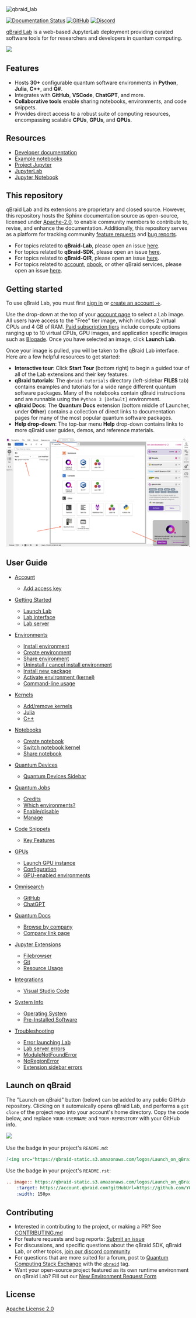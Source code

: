 <img width="full" alt="qbraid_lab" src="https://github.com/qBraid/qBraid-Lab/assets/46977852/aaad15e1-9b65-4046-bda5-cc98c34ea922">

[![Documentation Status](https://readthedocs.com/projects/qbraid-qbraid-lab/badge/?version=latest&token=68a6d1a5bc7dd2aa7d0c303cad1566bb9c6e9ef559ed967b47ed7f8ede241296)](https://docs.qbraid.com/projects/lab/en/latest/?badge=latest)
[![GitHub](https://img.shields.io/badge/issue_tracking-github-blue?logo=github)](https://github.com/qBraid/qBraid-Lab/issues)
[![Discord](https://img.shields.io/discord/771898982564626445.svg?color=pink)](https://discord.gg/TPBU2sa8Et)

[qBraid Lab](https://lab.qbraid.com) is a web-based JupyterLab deployment providing curated software tools for
for researchers and developers in quantum computing.

[<img src="https://qbraid-static.s3.amazonaws.com/logos/Launch_on_qBraid_white.png" width="150">](https://account.qbraid.com?gitHubUrl=https://github.com/qBraid/qBraid.git)

## Features

- Hosts **30+** configurable quantum software environments in **Python**, **Julia**, **C++**, and **Q#**.
- Integrates with **GitHub**, **VSCode**, **ChatGPT**, and more.
- **Collaborative tools** enable sharing notebooks, environments, and code snippets.
- Provides direct access to a robust suite of computing resources, encompassing scalable **CPUs**, **GPUs**, and **QPUs**.

## Resources

- [Developer documentation](https://docs.qbraid.com/projects/lab/)
- [Example notebooks](https://github.com/qBraid/qbraid-lab-demo)
- [Project Jupyter](https://docs.jupyter.org/en/latest/#jupyter-project-documentation)
- [JupyterLab](https://jupyterlab.readthedocs.io/en/stable)
- [Jupyter Notebook](https://jupyter-notebook.readthedocs.io/en/latest/notebook.html)

## This repository

qBraid Lab and its extensions are proprietary and closed source. However, this repository hosts the Sphinx documentation source as open-source, licensed under [Apache-2.0](LICENSE), to enable community members to contribute to, revise, and enhance the documentation. Additionally, this repository serves as a platform for tracking community [feature requests](https://github.com/qBraid/qBraid-Lab/issues/new?assignees=&labels=type%3A+feature+request&projects=&template=feature_request.yml) and [bug reports](https://github.com/qBraid/qBraid-Lab/issues/new?assignees=&labels=type%3A+bug&projects=&template=bug_report.yml).

- For topics related to **qBraid-Lab**, please open an issue [here](https://github.com/qBraid/qBraid-Lab/issues).
- For topics related to **qBraid-SDK**, please open an issue [here](https://github.com/qBraid/qBraid/issues).
- For topics related to **qBraid-QIR**, please open an issue [here](https://github.com/qBraid/qbraid-qir).
- For topics related to [account](https://account.qbraid.com), [qbook](https://qbook.qbraid.com), or other qBraid services, please open an issue [here](https://github.com/qBraid/community).

## Getting started

To use qBraid Lab, you must first [sign in](https://account.qbraid.com) or [create an account &rarr;](account.qbraid.com).

Use the drop-down at the top of your [account page](https://account.qbraid.com) to select a Lab image. All users
have access to the "Free" tier image, which includes 2 virtual CPUs and 4 GB of RAM. [Paid subscription tiers](https://www.qbraid.com/products)
include compute options ranging up to 10 virtual CPUs, GPU images, and application specific
images such as [Bloqade](https://docs.qbraid.com/projects/lab/en/latest/lab/bloqade.html). Once you have selected an image, click **Launch Lab**.

Once your image is pulled, you will be taken to the qBraid Lab interface. Here are a few helpful resources to get started:

- **Interactive tour**: Click **Start Tour** (bottom right) to begin a guided tour of all of the Lab extensions and their key features.
- **qBraid tutorials**: The ``qbraid-tutorials`` directory (left-sidebar **FILES** tab) contains examples and tutorials for a wide range different quantum software packages. Many of the notebooks contain qBraid instructions and are runnable using the ``Python 3 [Default]`` environment.
- **qBraid Docs**: The **Quantum Docs** extension (bottom middle of Launcher, under **Other**) contains a collection of direct links to documentation pages for many of the most popular quantum software packages.
- **Help drop-down**: The top-bar menu **Help** drop-down contains links to more qBraid user guides, demos, and reference materials.

![launcher](docs/_static/getting_started/launcher.png)

## User Guide

- [Account](https://docs.qbraid.com/projects/lab/en/latest/lab/account.html)
  - [Add access key](https://docs.qbraid.com/projects/lab/en/latest/lab/account.html#add-access-key)

- [Getting Started](https://docs.qbraid.com/projects/lab/en/latest/lab/getting_started.html)
  - [Launch Lab](https://docs.qbraid.com/projects/lab/en/latest/lab/getting_started.html#launch-lab)
  - [Lab interface](https://docs.qbraid.com/projects/lab/en/latest/lab/getting_started.html#lab-interface)
  - [Lab server](https://docs.qbraid.com/projects/lab/en/latest/lab/getting_started.html#lab-server)

- [Environments](https://docs.qbraid.com/projects/lab/en/latest/lab/environments.html)
  - [Install environment](https://docs.qbraid.com/projects/lab/en/latest/lab/environments.html#install-environment)
  - [Create environment](https://docs.qbraid.com/projects/lab/en/latest/lab/environments.html#create-environment)
  - [Share environment](https://docs.qbraid.com/projects/lab/en/latest/lab/environments.html#share-environment)
  - [Uninstall / cancel install environment](https://docs.qbraid.com/projects/lab/en/latest/lab/environments.html#uninstall-cancel-install-environment)
  - [Install new package](https://docs.qbraid.com/projects/lab/en/latest/lab/environments.html#install-new-package)
  - [Activate environment (kernel)](https://docs.qbraid.com/projects/lab/en/latest/lab/environments.html#activate-environment-kernel)
  - [Command-line usage](https://docs.qbraid.com/projects/lab/en/latest/lab/environments.html#command-line-usage)

- [Kernels](https://docs.qbraid.com/projects/lab/en/latest/lab/kernels.html)
  - [Add/remove kernels](https://docs.qbraid.com/projects/lab/en/latest/lab/kernels.html#add-remove-kernels)
  - [Julia](https://docs.qbraid.com/projects/lab/en/latest/lab/kernels.html#julia)
  - [C++](https://docs.qbraid.com/projects/lab/en/latest/lab/kernels.html#c++)

- [Notebooks](https://docs.qbraid.com/projects/lab/en/latest/lab/notebooks.html)
  - [Create notebook](https://docs.qbraid.com/projects/lab/en/latest/lab/notebooks.html#create-notebook)
  - [Switch notebook kernel](https://docs.qbraid.com/projects/lab/en/latest/lab/notebooks.html#switch-notebook-kernel)
  - [Share notebook](https://docs.qbraid.com/projects/lab/en/latest/lab/notebooks.html#share-notebook)

- [Quantum Devices](https://docs.qbraid.com/projects/lab/en/latest/lab/quantum_devices.html)
  - [Quantum Devices Sidebar](https://docs.qbraid.com/projects/lab/en/latest/lab/quantum_devices.html#quantum-devices-sidebar)

- [Quantum Jobs](https://docs.qbraid.com/projects/lab/en/latest/lab/quantum_jobs.html)
  - [Credits](https://docs.qbraid.com/projects/lab/en/latest/lab/quantum_jobs.html#credits)
  - [Which environments?](https://docs.qbraid.com/projects/lab/en/latest/lab/quantum_jobs.html#which-environments)
  - [Enable/disable](https://docs.qbraid.com/projects/lab/en/latest/lab/quantum_jobs.html#enable-disable)
  - [Manage](https://docs.qbraid.com/projects/lab/en/latest/lab/quantum_jobs.html#manage)

- [Code Snippets](https://docs.qbraid.com/projects/lab/en/latest/lab/code_snippets.html)
  - [Key Features](https://docs.qbraid.com/projects/lab/en/latest/lab/code_snippets.html#key-features)

- [GPUs](https://docs.qbraid.com/projects/lab/en/latest/lab/gpu.html)
  - [Launch GPU instance](https://docs.qbraid.com/projects/lab/en/latest/lab/gpu.html#launch-gpu-instance)
  - [Configuration](https://docs.qbraid.com/projects/lab/en/latest/lab/gpu.html#configuration)
  - [GPU-enabled environments](https://docs.qbraid.com/projects/lab/en/latest/lab/gpu.html#gpu-enabled-environments)

- [Omnisearch](https://docs.qbraid.com/projects/lab/en/latest/lab/omnisearch.html)
  - [GitHub](https://docs.qbraid.com/projects/lab/en/latest/lab/omnisearch.html#omnisearch-github)
  - [ChatGPT](https://docs.qbraid.com/projects/lab/en/latest/lab/omnisearch.html#omnisearch-chatgpt)

- [Quantum Docs](https://docs.qbraid.com/projects/lab/en/latest/lab/quantum_docs.html)
  - [Browse by company](https://docs.qbraid.com/projects/lab/en/latest/lab/quantum_docs.html#browse-by-company)
  - [Company link page](https://docs.qbraid.com/projects/lab/en/latest/lab/quantum_docs.html#company-link-page)

- [Jupyter Extensions](https://docs.qbraid.com/projects/lab/en/latest/lab/extensions.html)
  - [Filebrowser](https://docs.qbraid.com/projects/lab/en/latest/lab/extensions.html#filebrowser)
  - [Git](https://docs.qbraid.com/projects/lab/en/latest/lab/extensions.html#git)
  - [Resource Usage](https://docs.qbraid.com/projects/lab/en/latest/lab/extensions.html#resource-usage)

- [Integrations](https://docs.qbraid.com/projects/lab/en/latest/lab/integrations.html)
  - [Visual Studio Code](https://docs.qbraid.com/projects/lab/en/latest/lab/integrations.html#visual-studio-code)

- [System Info](https://docs.qbraid.com/projects/lab/en/latest/lab/system.html)
  - [Operating System](https://docs.qbraid.com/projects/lab/en/latest/lab/system.html#operating-system)
  - [Pre-Installed Software](https://docs.qbraid.com/projects/lab/en/latest/lab/system.html#gnu-packages)

- [Troubleshooting](https://docs.qbraid.com/projects/lab/en/latest/lab/troubleshoot.html)
  - [Error launching Lab](https://docs.qbraid.com/projects/lab/en/latest/lab/troubleshoot.html#error-launching-lab)
  - [Lab server errors](https://docs.qbraid.com/projects/lab/en/latest/lab/troubleshoot.html#lab-server-errors)
  - [ModuleNotFoundError](https://docs.qbraid.com/projects/lab/en/latest/lab/troubleshoot.html#modulenotfounderror)
  - [NoRegionError](https://docs.qbraid.com/projects/lab/en/latest/lab/troubleshoot.html#noregionerror)
  - [Extension sidebar errors](https://docs.qbraid.com/projects/lab/en/latest/lab/troubleshoot.html#extension-sidebar-errors)

## Launch on qBraid

The "Launch on qBraid" button (below) can be added to any public GitHub
repository. Clicking on it automaically opens qBraid Lab, and performs a
`git clone` of the project repo into your account's home directory. Copy the
code below, and replace `YOUR-USERNAME` and `YOUR-REPOSITORY` with your GitHub
info.

[<img src="https://qbraid-static.s3.amazonaws.com/logos/Launch_on_qBraid_white.png" width="150">](https://account.qbraid.com?gitHubUrl=https://github.com/qBraid/qBraid.git)

Use the badge in your project's `README.md`:

```markdown
[<img src="https://qbraid-static.s3.amazonaws.com/logos/Launch_on_qBraid_white.png" width="150">](https://account.qbraid.com?gitHubUrl=https://github.com/YOUR-USERNAME/YOUR-REPOSITORY.git)
```

Use the badge in your project's `README.rst`:

```rst
.. image:: https://qbraid-static.s3.amazonaws.com/logos/Launch_on_qBraid_white.png
    :target: https://account.qbraid.com?gitHubUrl=https://github.com/YOUR-USERNAME/YOUR-REPOSITORY.git
    :width: 150px
```

## Contributing

- Interested in contributing to the project, or making a PR? See
  [CONTRIBUTING.md](CONTRIBUTING.md)
- For feature requests and bug reports:
  [Submit an issue](https://github.com/qBraid/qBraid/issues)
- For discussions, and specific questions about the qBraid SDK, qBraid Lab, or
  other topics, [join our discord community](https://discord.gg/TPBU2sa8Et)
- For questions that are more suited for a forum, post to
  [Quantum Computing Stack Exchange](https://quantumcomputing.stackexchange.com/)
  with the [`qbraid`](https://quantumcomputing.stackexchange.com/questions/tagged/qbraid) tag.
- Want your open-source project featured as its own runtime environment on
  qBraid Lab? Fill out our
  [New Environment Request Form](https://forms.gle/a4v7Kdn7G7bs9jYD8)

## License

[Apache License 2.0](LICENSE)
